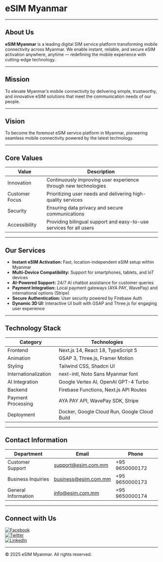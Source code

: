 # eSIM Myanmar

---

## About Us

**eSIM Myanmar** is a leading digital SIM service platform transforming mobile connectivity across Myanmar. We enable instant, reliable, and secure eSIM activation anywhere, anytime — redefining the mobile experience with cutting-edge technology.

---

## Mission

To elevate Myanmar’s mobile connectivity by delivering simple, trustworthy, and innovative eSIM solutions that meet the communication needs of our people.

---

## Vision

To become the foremost eSIM service platform in Myanmar, pioneering seamless mobile connectivity powered by the latest technology.

---

## Core Values

| Value          | Description                                                       |
| -------------- | ----------------------------------------------------------------- |
| Innovation     | Continuously improving user experience through new technologies  |
| Customer Focus | Prioritizing user needs and delivering high-quality services      |
| Security      | Ensuring data privacy and secure communications                    |
| Accessibility  | Providing bilingual support and easy-to-use services for all users|

---

## Our Services

- **Instant eSIM Activation:** Fast, location-independent eSIM setup within Myanmar  
- **Multi-Device Compatibility:** Support for smartphones, tablets, and IoT devices  
- **AI-Powered Support:** 24/7 AI chatbot assistance for customer queries  
- **Payment Integration:** Local payment gateways (AYA PAY, WavePay) and international options (Stripe)  
- **Secure Authentication:** User security powered by Firebase Auth  
- **Dynamic 3D UI:** Interactive UI built with GSAP and Three.js for engaging user experience  

---

## Technology Stack

| Category           | Technologies                                              |
| ------------------ | --------------------------------------------------------- |
| Frontend           | Next.js 14, React 18, TypeScript 5                        |
| Animation          | GSAP 3, Three.js, Framer Motion                           |
| Styling            | Tailwind CSS, Shadcn UI                                   |
| Internationalization| next-intl, Noto Sans Myanmar font                         |
| AI Integration     | Google Vertex AI, OpenAI GPT-4 Turbo                      |
| Backend            | Firebase Functions, Next.js API Routes                    |
| Payment Processing | AYA PAY API, WavePay SDK, Stripe                          |
| Deployment         | Docker, Google Cloud Run, Google Cloud Build              |

---

## Contact Information

| Department          | Email                          | Phone        |
| ------------------- | ------------------------------ | ------------ |
| Customer Support    | [support@esim.com.mm](mailto:support@esim.com.mm)   | +95 9650000172  |
| Business Inquiries  | [business@esim.com.mm](mailto:business@esim.com.mm) | +95 9650000173  |
| General Information | [info@esim.com.mm](mailto:info@esim.com.mm)         | +95 9650000174  |

---

## Connect with Us

[![Facebook](https://img.shields.io/badge/Facebook-1877F2?style=for-the-badge&logo=facebook&logoColor=white)](https://facebook.com/eSIMMyanmar)  
[![Twitter](https://img.shields.io/badge/Twitter-1DA1F2?style=for-the-badge&logo=twitter&logoColor=white)](https://twitter.com/eSIMMyanmar)  
[![LinkedIn](https://img.shields.io/badge/LinkedIn-0077B5?style=for-the-badge&logo=linkedin&logoColor=white)](https://linkedin.com/company/esimmyanmar)  

---

© 2025 eSIM Myanmar. All rights reserved.
